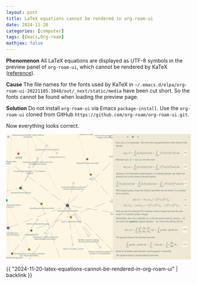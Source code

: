 ```yaml
---
layout: post
title: LaTeX equations cannot be rendered in org-roam-ui
date: 2024-11-20
categories: [computer]
tags: [Emacs,Org-roam]
mathjax: false
---
```


**Phenomenon** All LaTeX equations are displayed as UTF-8 symbols in the preview panel of `org-roam-ui`, which cannot be rendered by KaTeX ([reference](https://github.com/org-roam/org-roam-ui/issues/285)).

**Cause** The file names for the fonts used by KaTeX in `~/.emacs.d/elpa/org-roam-ui-20221105.1040/out/_next/static/media` have been cut short. So the fonts cannot be found when loading the preview page.

**Solution** Do not install `org-roam-ui` via Emacs `package-install`. Use the `org-roam-ui` cloned from GitHub `https://github.com/org-roam/org-roam-ui.git`.

Now everything looks correct.

![img](/figures/2024-10-18_14-10-01-org-roam-ui-math-preview.png)

{{ "2024-11-20-latex-equations-cannot-be-rendered-in-org-roam-ui" | backlink }}
